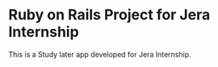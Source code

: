 # Ruby on Rails Project for Jera Internship 

This is a Study later app developed for Jera Internship.